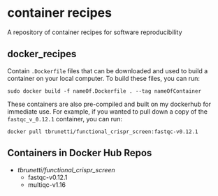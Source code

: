 # container recipes
A repository of container recipes for software reproducibility  

## docker_recipes  
Contain `.Dockerfile` files that can be downloaded and used to build a container on your local computer.  To build these files, you can run:  
```
sudo docker build -f nameOf.Dockerfile . --tag nameOfContainer
```  

These containers are also pre-compiled and built on my dockerhub for immediate use.  For example, if you wanted to pull down a copy of the `fastqc_v_0.12.1` container, you can run:  

```
docker pull tbrunetti/functional_crispr_screen:fastqc-v0.12.1
```

## Containers in Docker Hub Repos  

* _tbrunetti/functional_crispr_screen_  
    * fastqc-v0.12.1  
    * multiqc-v1.16  


